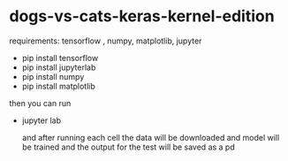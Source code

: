 # dogs-vs-cats-keras-kernel-edition
requirements: tensorflow , numpy, matplotlib, jupyter 

*  pip install tensorflow
*  pip install jupyterlab
*  pip install numpy
*  pip install matplotlib

then you can run 

*  jupyter lab

    and after running each cell the data will be downloaded and model will be trained and the output for the test will be saved as a pd

